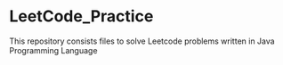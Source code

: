 # LeetCode_Practice
This repository consists files to solve Leetcode problems written in Java Programming Language
